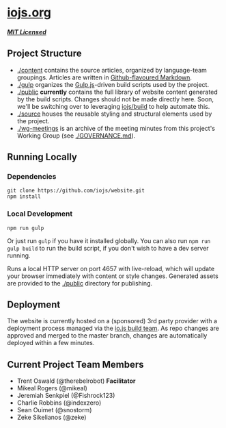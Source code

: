 # [iojs.org](https://iojs.org/)

##### [MIT Licensed](LICENSE)

## Project Structure

- [./content](./content) contains the source articles, organized by language-team groupings.
  Articles are written in
  [Github-flavoured Markdown](https://help.github.com/articles/github-flavored-markdown/).
- [./gulp](./gulp) organizes the [Gulp.js](http://gulpjs.com/)-driven build scripts used
  by the project.
- [./public](./public) **currently** contains the full library of website content generated
  by the build scripts. Changes should not be made directly here. Soon, we'll
  be switching over to leveraging [iojs/build](https://github.com/iojs/build)
  to help automate this.
- [./source](./source) houses the reusable styling and structural elements used by the
  project.
- [./wg-meetings](./wg-meetings) is an archive of the meeting minutes from this project's
  Working Group (see [./GOVERNANCE.md](./GOVERNANCE.md)).

## Running Locally

### Dependencies
```
git clone https://github.com/iojs/website.git
npm install
```

### Local Development
```
npm run gulp
```

Or just run `gulp` if you have it installed globally. You can also run `npm run gulp build` to run the build script, if you don't wish to have a dev server running.

Runs a local HTTP server on port 4657 with live-reload, which will update
your browser immediately with content or style changes. Generated assets
are provided to the [./public]() directory for publishing.

## Deployment

The website is currently hosted on a (sponsored) 3rd party provider with a deployment
process managed via the [io.js build team](https://github.com/iojs/build). As repo
changes are approved and merged to the master branch, changes are automatically
deployed within a few minutes.

## Current Project Team Members

* Trent Oswald (@therebelrobot) **Facilitator**
* Mikeal Rogers (@mikeal)
* Jeremiah Senkpiel (@Fishrock123)
* Charlie Robbins (@indexzero)
* Sean Ouimet (@snostorm)
* Zeke Sikelianos (@zeke)
